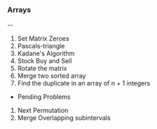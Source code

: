 
### Arrays
--
1. Set Matrix Zeroes
2. Pascals-triangle
3. Kadane's Algorithm
4. Stock Buy and Sell
5. Rotate the matrix
6. Merge two sorted array
7. Find the duplicate in an array of n + 1 integers

- Pending Problems
1. Next Permutation
2. Merge Overlapping subintervals

